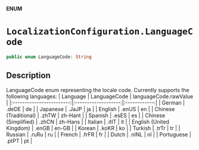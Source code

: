 **ENUM**

# `LocalizationConfiguration.LanguageCode`

```swift
public enum LanguageCode: String
```

## Description

LanguageCode enum representing the locale code. Currently supports the following languages:
|         Language         | LanguageCode  | languageCode.rawValue |
|:------------------------:|:-------------------:|:------------:|
|          German          |         .deDE        |      de      |
|         Japanese         |         .JaJP        |      ja      |
|          English         |         .enUS        |      en      |
|   Chinese (Traditional)  |         .zhTW        |    zh-Hant   |
|          Spanish         |         .esES        |      es      |
|   Chinese (Simplified)   |         .zhCN        |    zh-Hans   |
|          Italian         |         .itIT        |      it      |
| English (United Kingdom) |         .enGB        |     en-GB    |
|          Korean          |         .koKR        |      ko      |
|          Turkish         |         .trTr        |      tr      |
|          Russian         |         .ruRu        |      ru      |
|          French          |         .frFR        |      fr      |
|           Dutch          |         .nlNL        |      nl      |
|        Portuguese        |         .ptPT        |      pt      |
